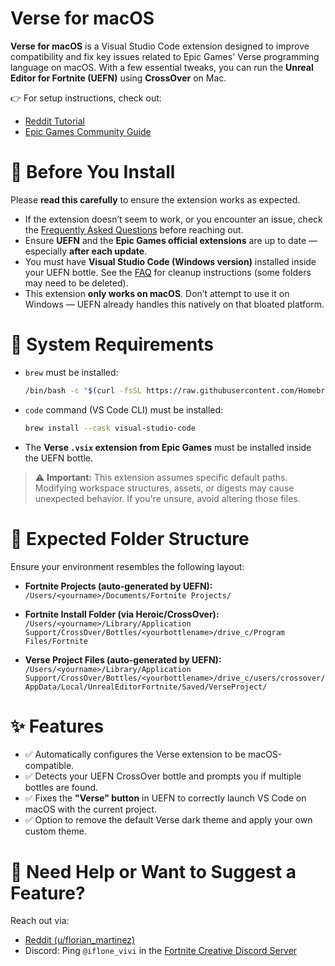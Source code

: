 
# Verse for macOS

**Verse for macOS** is a Visual Studio Code extension designed to improve compatibility and fix key issues related to Epic Games' Verse programming language on macOS. With a few essential tweaks, you can run the **Unreal Editor for Fortnite (UEFN)** using **CrossOver** on Mac.

👉 For setup instructions, check out:

* [Reddit Tutorial](https://www.reddit.com/r/FortniteCreative/comments/1e4qrm5/tutorial_how_to_run_uefn_on_mac_os_m1m2m3/)
* [Epic Games Community Guide](https://dev.epicgames.com/community/learning/tutorials/R49R/how-to-run-unreal-editor-for-fortnite-on-macos)

# 🚨 Before You Install

Please **read this carefully** to ensure the extension works as expected.

* If the extension doesn’t seem to work, or you encounter an issue, check the [Frequently Asked Questions](https://marketplace.visualstudio.com/items?itemName=iFlone.verse-extension-fixer&ssr=false#qna) before reaching out.
* Ensure **UEFN** and the **Epic Games official extensions** are up to date — especially **after each update**.
* You must have **Visual Studio Code (Windows version)** installed inside your UEFN bottle. See the [FAQ](https://marketplace.visualstudio.com/items?itemName=iFlone.verse-extension-fixer&ssr=false#qna) for cleanup instructions (some folders may need to be deleted).
* This extension **only works on macOS**. Don’t attempt to use it on Windows — UEFN already handles this natively on that bloated platform.

# 🔧 System Requirements

* `brew` must be installed:

  ```bash
  /bin/bash -c "$(curl -fsSL https://raw.githubusercontent.com/Homebrew/install/HEAD/install.sh)"
  ```

* `code` command (VS Code CLI) must be installed:

  ```bash
  brew install --cask visual-studio-code
  ```

* The **Verse `.vsix` extension from Epic Games** must be installed inside the UEFN bottle.

> ⚠ **Important:** This extension assumes specific default paths. Modifying workspace structures, assets, or digests may cause unexpected behavior. If you're unsure, avoid altering those files.

# 📁 Expected Folder Structure

Ensure your environment resembles the following layout:

* **Fortnite Projects (auto-generated by UEFN):**
  `/Users/<yourname>/Documents/Fortnite Projects/`

* **Fortnite Install Folder (via Heroic/CrossOver):**
  `/Users/<yourname>/Library/Application Support/CrossOver/Bottles/<yourbottlename>/drive_c/Program Files/Fortnite`

* **Verse Project Files (auto-generated by UEFN):**
  `/Users/<yourname>/Library/Application Support/CrossOver/Bottles/<yourbottlename>/drive_c/users/crossover/AppData/Local/UnrealEditorFortnite/Saved/VerseProject/`

# ✨ Features

* ✅ Automatically configures the Verse extension to be macOS-compatible.
* ✅ Detects your UEFN CrossOver bottle and prompts you if multiple bottles are found.
* ✅ Fixes the **"Verse" button** in UEFN to correctly launch VS Code on macOS with the current project.
* ✅ Option to remove the default Verse dark theme and apply your own custom theme.

# 🐛 Need Help or Want to Suggest a Feature?

Reach out via:

* [Reddit (u/florian\_martinez)](https://www.reddit.com/user/florian_martinez/)
* Discord: Ping `@iflone_vivi` in the [Fortnite Creative Discord Server](https://discord.gg/fortnitecreative)
